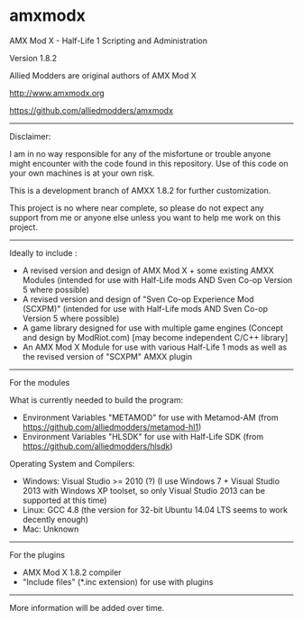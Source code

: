 # amxmodx 
AMX Mod X - Half-Life 1 Scripting and Administration

Version 1.8.2 

Allied Modders are original authors of AMX Mod X

http://www.amxmodx.org 

https://github.com/alliedmodders/amxmodx


---


Disclaimer:

I am in no way responsible for any of the misfortune or trouble anyone might encounter with the code found in this repository. Use of this code on your own machines is at your own risk.

This is a development branch of AMXX 1.8.2 for further customization.

This project is no where near complete, so please do not expect any support from me or anyone else unless you want to help me work on this project.


---


Ideally to include :
- A revised version and design of AMX Mod X + some existing AMXX Modules (intended for use with Half-Life mods AND Sven Co-op Version 5 where possible)
- A revised version and design of "Sven Co-op Experience Mod (SCXPM)" (intended for use with Half-Life mods AND Sven Co-op Version 5 where possible)
- A game library designed for use with multiple game engines (Concept and design by ModRiot.com) [may become independent C/C++ library]
- An AMX Mod X Module for use with various Half-Life 1 mods as well as the revised version of "SCXPM" AMXX plugin


---


For the modules

What is currently needed to build the program:
- Environment Variables "METAMOD" for use with Metamod-AM (from https://github.com/alliedmodders/metamod-hl1)
- Environment Variables "HLSDK" for use with Half-Life SDK (from https://github.com/alliedmodders/hlsdk)

Operating System and Compilers:
- Windows: Visual Studio >= 2010 (?) (I use Windows 7 + Visual Studio 2013 with Windows XP toolset, so only Visual Studio 2013 can be supported at this time)
- Linux: GCC 4.8 (the version for 32-bit Ubuntu 14.04 LTS seems to work decently enough)
- Mac: Unknown


---


For the plugins

- AMX Mod X 1.8.2 compiler
- "Include files" (*.inc extension) for use with plugins


---


 More information will be added over time.
